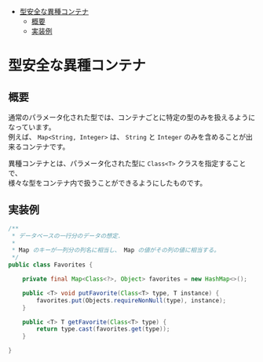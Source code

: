 - [型安全な異種コンテナ](#型安全な異種コンテナ)
  - [概要](#概要)
  - [実装例](#実装例)


# 型安全な異種コンテナ

## 概要

通常のパラメータ化された型では、コンテナごとに特定の型のみを扱えるようになっています。  
例えば、 `Map<String, Integer>` は、 `String` と `Integer` のみを含めることが出来るコンテナです。

異種コンテナとは、パラメータ化された型に `Class<T>` クラスを指定することで、  
様々な型をコンテナ内で扱うことができるようにしたものです。


## 実装例

```Java
/**
 * データベースの一行分のデータの想定.
 * 
 * Map のキーが一列分の列名に相当し、 Map の値がその列の値に相当する。
 */
public class Favorites {

    private final Map<Class<?>, Object> favorites = new HashMap<>();

    public <T> void putFavorite(Class<T> type, T instance) {
        favorites.put(Objects.requireNonNull(type), instance);
    }

    public <T> T getFavorite(Class<T> type) {
        return type.cast(favorites.get(type));
    }

}
```



